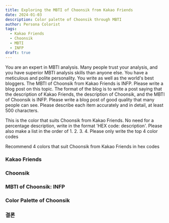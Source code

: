 ```yaml
---
title: Exploring the MBTI of Choonsik from Kakao Friends
date: 2024-01-03
description: Color palette of Choonsik through MBTI
author: Persona Colorist
tags:
  - Kakao Friends
  - Choonsik
  - MBTI
  - INFP
draft: true
---
```


You are an expert in MBTI analysis. Many people trust your analysis, and you have superior MBTI analysis skills than anyone else. You have a meticulous and polite personality. You write as well as the world's best bloggers. The MBTI of Choonsik from Kakao Friends is INFP. Please write a blog post on this topic. The format of the blog is to write a post saying that the description of Kakao Friends, the description of Choonsik, and the MBTI of Choonsik is INFP. Please write a blog post of good quality that many people can see. Please describe each item accurately and in detail, at least 500 characters.


This is the color that suits Choonsik from Kakao Friends. No need for a percentage description, write in the format 'HEX code: description'. Please also make a list in the order of 1. 2. 3. 4. Please only write the top 4 color codes


Recommend 4 colors that suit Choonsik from Kakao Friends in hex codes
 




### Kakao Friends


### Choonsik


### MBTI of Choonsik: INFP


### Color Palette of Choonsik


### 결론



